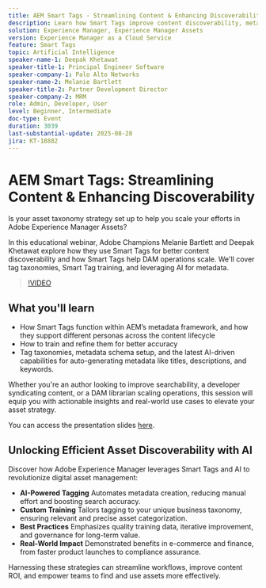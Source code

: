 ```yaml
---
title: AEM Smart Tags - Streamlining Content & Enhancing Discoverability
description: Learn how Smart Tags improve content discoverability, metadata, and DAM scalability with AI-driven tagging strategies in this AEM webinar.
solution: Experience Manager, Experience Manager Assets
version: Experience Manager as a Cloud Service
feature: Smart Tags
topic: Artificial Intelligence
speaker-name-1: Deepak Khetawat
speaker-title-1: Principal Engineer Software
speaker-company-1: Palo Alto Networks
speaker-name-2: Melanie Bartlett
speaker-title-2: Partner Development Director
speaker-company-2: MRM
role: Admin, Developer, User
level: Beginner, Intermediate
doc-type: Event
duration: 3039
last-substantial-update: 2025-08-28
jira: KT-18882
---
```


# AEM Smart Tags: Streamlining Content & Enhancing Discoverability

Is your asset taxonomy strategy set up to help you scale your efforts in Adobe Experience Manager Assets?

In this educational webinar, Adobe Champions Melanie Bartlett and Deepak Khetawat explore how they use Smart Tags for better content discoverability and how Smart Tags help DAM operations scale. We'll cover tag taxonomies, Smart Tag training, and leveraging AI for metadata.

>[!VIDEO](https://video.tv.adobe.com/v/3471511/?learn=on&enablevpops)

## What you'll learn
 
* How Smart Tags function within AEM’s metadata framework, and how they support different personas across the content lifecycle 
* How to train and refine them for better accuracy 
* Tag taxonomies, metadata schema setup, and the latest AI-driven capabilities for auto-generating metadata like titles, descriptions, and keywords. 

Whether you're an author looking to improve searchability, a developer syndicating content, or a DAM librarian scaling operations, this session will equip you with actionable insights and real-world use cases to elevate your asset strategy. 

You can access the presentation slides [here](help/learn-from-your-peers/assets/experience-manager/aug2025/2025-08-28-Adobe-Smart-Tags-Champions-webinar_FINALCOPY.pdf).


## Unlocking Efficient Asset Discoverability with AI

Discover how Adobe Experience Manager leverages Smart Tags and AI to revolutionize digital asset management:

* **AI-Powered Tagging** Automates metadata creation, reducing manual effort and boosting search accuracy.
* **Custom Training** Tailors tagging to your unique business taxonomy, ensuring relevant and precise asset categorization.
* **Best Practices** Emphasizes quality training data, iterative improvement, and governance for long-term value.
* **Real-World Impact** Demonstrated benefits in e-commerce and finance, from faster product launches to compliance assurance.

Harnessing these strategies can streamline workflows, improve content ROI, and empower teams to find and use assets more effectively.